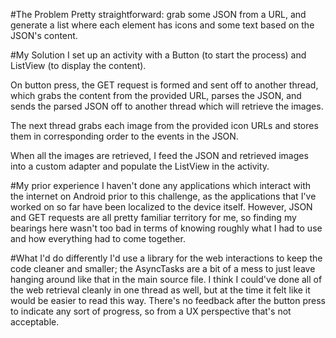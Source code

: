 #The Problem
Pretty straightforward: grab some JSON from a URL, and generate a list where each element has icons and some text based on the JSON's content. 

#My Solution
I set up an activity with a Button (to start the process) and ListView (to display the content). 

On button press, the GET request is formed and sent off to another thread, which grabs the content from the provided URL, parses the JSON, and sends the parsed JSON off to another thread which will retrieve the images. 

The next thread grabs each image from the provided icon URLs and stores them in corresponding order to the events in the JSON. 

When all the images are retrieved, I feed the JSON and retrieved images into a custom adapter and populate the ListView in the activity.

#My prior experience
I haven't done any applications which interact with the internet on Android prior to this challenge, as the applications that I've worked on so far have been localized to the device itself. However, JSON and GET requests are all pretty familiar territory for me, so finding my bearings here wasn't too bad in terms of knowing roughly what I had to use and how everything had to come together.

#What I'd do differently
I'd use a library for the web interactions to keep the code cleaner and smaller; the AsyncTasks are a bit of a mess to just leave hanging around like that in the main source file. I think I could've done all of the web retrieval cleanly in one thread as well, but at the time it felt like it would be easier to read this way. There's no feedback after the button press to indicate any sort of progress, so from a UX perspective that's not acceptable. 
